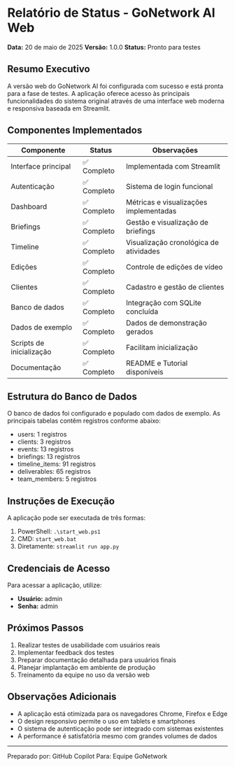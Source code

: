 # Relatório de Status - GoNetwork AI Web

**Data:** 20 de maio de 2025
**Versão:** 1.0.0
**Status:** Pronto para testes

## Resumo Executivo

A versão web do GoNetwork AI foi configurada com sucesso e está pronta para a fase de testes. A aplicação oferece acesso às principais funcionalidades do sistema original através de uma interface web moderna e responsiva baseada em Streamlit.

## Componentes Implementados

| Componente | Status | Observações |
|------------|--------|-------------|
| Interface principal | ✅ Completo | Implementada com Streamlit |
| Autenticação | ✅ Completo | Sistema de login funcional |
| Dashboard | ✅ Completo | Métricas e visualizações implementadas |
| Briefings | ✅ Completo | Gestão e visualização de briefings |
| Timeline | ✅ Completo | Visualização cronológica de atividades |
| Edições | ✅ Completo | Controle de edições de vídeo |
| Clientes | ✅ Completo | Cadastro e gestão de clientes |
| Banco de dados | ✅ Completo | Integração com SQLite concluída |
| Dados de exemplo | ✅ Completo | Dados de demonstração gerados |
| Scripts de inicialização | ✅ Completo | Facilitam inicialização |
| Documentação | ✅ Completo | README e Tutorial disponíveis |

## Estrutura do Banco de Dados

O banco de dados foi configurado e populado com dados de exemplo. As principais tabelas contêm registros conforme abaixo:

- users: 1 registros
- clients: 3 registros
- events: 13 registros
- briefings: 13 registros
- timeline_items: 91 registros
- deliverables: 65 registros
- team_members: 5 registros

## Instruções de Execução

A aplicação pode ser executada de três formas:

1. PowerShell: `.\start_web.ps1`
2. CMD: `start_web.bat`
3. Diretamente: `streamlit run app.py`

## Credenciais de Acesso

Para acessar a aplicação, utilize:
- **Usuário:** admin
- **Senha:** admin

## Próximos Passos

1. Realizar testes de usabilidade com usuários reais
2. Implementar feedback dos testes
3. Preparar documentação detalhada para usuários finais
4. Planejar implantação em ambiente de produção
5. Treinamento da equipe no uso da versão web

## Observações Adicionais

- A aplicação está otimizada para os navegadores Chrome, Firefox e Edge
- O design responsivo permite o uso em tablets e smartphones
- O sistema de autenticação pode ser integrado com sistemas existentes
- A performance é satisfatória mesmo com grandes volumes de dados

---

Preparado por: GitHub Copilot
Para: Equipe GoNetwork
